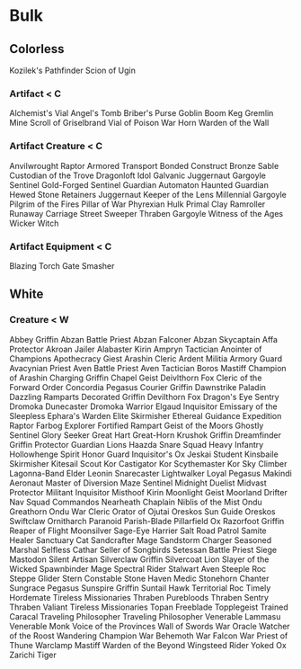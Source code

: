# Bulk
## Colorless
Kozilek's Pathfinder
Scion of Ugin
### Artifact < C
Alchemist's Vial
Angel's Tomb
Briber's Purse
Goblin Boom Keg
Gremlin Mine
Scroll of Griselbrand
Vial of Poison
War Horn
Warden of the Wall
### Artifact Creature < C
Anvilwrought Raptor
Armored Transport
Bonded Construct
Bronze Sable
Custodian of the Trove
Dragonloft Idol
Galvanic Juggernaut
Gargoyle Sentinel
Gold-Forged Sentinel
Guardian Automaton
Haunted Guardian
Hewed Stone Retainers
Juggernaut
Keeper of the Lens
Millennial Gargoyle
Pilgrim of the Fires
Pillar of War
Phyrexian Hulk
Primal Clay
Ramroller
Runaway Carriage
Street Sweeper
Thraben Gargoyle
Witness of the Ages
Wicker Witch
### Artifact Equipment < C
Blazing Torch
Gate Smasher
## White
### Creature < W
Abbey Griffin
Abzan Battle Priest
Abzan Falconer
Abzan Skycaptain
Affa Protector
Akroan Jailer
Alabaster Kirin
Ampryn Tactician
Anointer of Champions
Apothecracy Giest
Arashin Cleric
Ardent Militia
Armory Guard
Avacynian Priest
Aven Battle Priest
Aven Tactician
Boros Mastiff
Champion of Arashin
Charging Griffin
Chapel Geist
Deivlthorn Fox
Cleric of the Forward Order
Concordia Pegasus
Courier Griffin
Dawnstrike Paladin
Dazzling Ramparts
Decorated Griffin
Devilthorn Fox
Dragon's Eye Sentry
Dromoka Dunecaster
Dromoka Warrior
Elgaud Inquisitor
Emissary of the Sleepless
Ephara's Warden
Elite Skirmisher
Ethereal Guidance
Expedition Raptor
Farbog Explorer
Fortified Rampart
Geist of the Moors
Ghostly Sentinel
Glory Seeker
Great Hart
Great-Horn Krushok
Griffin Dreamfinder
Griffin Protector
Guardian Lions
Haazda Snare Squad
Heavy Infantry
Hollowhenge Spirit
Honor Guard
Inquisitor's Ox
Jeskai Student
Kinsbaile Skirmisher
Kitesail Scout
Kor Castigator
Kor Scythemaster
Kor Sky Climber
Lagonna-Band Elder
Leonin Snarecaster
Lightwalker
Loyal Pegasus
Makindi Aeronaut
Master of Diversion
Maze Sentinel
Midnight Duelist
Midvast Protector
Militant Inquisitor
Misthoof Kirin
Moonlight Geist
Moorland Drifter
Nav Squad Commandos
Nearheath Chaplain
Niblis of the Mist
Ondu Greathorn
Ondu War Cleric
Orator of Ojutai
Oreskos Sun Guide
Oreskos Swiftclaw
Ornitharch
Paranoid Parish-Blade
Pillarfield Ox
Razorfoot Griffin
Reaper of Flight Moonsilver
Sage-Eye Harrier
Salt Road Patrol
Samite Healer
Sanctuary Cat
Sandcrafter Mage
Sandstorm Charger
Seasoned Marshal
Selfless Cathar
Seller of Songbirds
Setessan Battle Priest
Siege Mastodon
Silent Artisan
Silverclaw Griffin
Silvercoat Lion
Slayer of the Wicked
Spawnbinder Mage
Spectral Rider
Stalwart Aven
Steeple Roc
Steppe Glider
Stern Constable
Stone Haven Medic
Stonehorn Chanter
Sungrace Pegasus
Sunspire Griffin
Suntail Hawk
Territorial Roc
Timely Hordemate
Tireless Missionaries
Thraben Purebloods
Thraben Sentry
Thraben Valiant
Tireless Missionaries
Topan Freeblade
Topplegeist
Trained Caracal
Traveling Philosopher
Traveling Philosopher
Venerable Lammasu
Venerable Monk
Voice of the Provinces
Wall of Swords
War Oracle
Watcher of the Roost
Wandering Champion
War Behemoth
War Falcon
War Priest of Thune
Warclamp Mastiff
Warden of the Beyond
Wingsteed Rider
Yoked Ox
Zarichi Tiger

